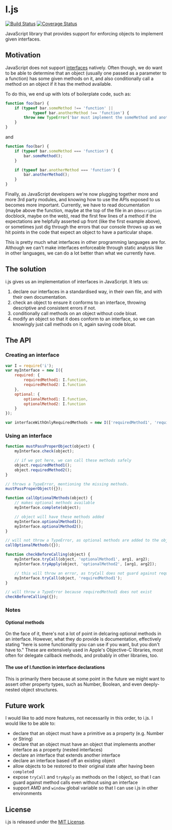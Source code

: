 I.js
=====
[![Build Status](https://travis-ci.org/tomhicks/i.js.png?branch=master)](https://travis-ci.org/tomhicks/i.js) [![Coverage Status](https://coveralls.io/repos/tomhicks/i.js/badge.png?branch=master)](https://coveralls.io/r/tomhicks/i.js?branch=master)

JavaScript library that provides support for enforcing objects to implement given interfaces.

## Motivation

JavaScript does not support <a href="http://en.wikipedia.org/wiki/Interface_(computing)">interfaces</a> natively. Often though, we do want to be able to determine that an object (usually one passed as a parameter to a function) has some given methods on it, and also conditionally call a method on an object if it has the method available.

To do this, we end up with lots of boilerplate code, such as:

```javascript
function foo(bar) {
    if (typeof bar.someMethod !== 'function' ||
            typeof bar.anotherMethod !== 'function') {
        throw new TypeError('bar must implement the someMethod and anotherMethod methods.');
    }
}
```

and

```javascript
function foo(bar) {
    if (typeof bar.someMethod === 'function') {
        bar.someMethod();
    }

    if (typeof bar.anotherMethod === 'function') {
        bar.anotherMethod();
    }
}
```

Finally, as JavaScript developers we're now plugging together more and more 3rd party modules, and knowing how to use the APIs exposed to us becomes more important. Currently, we have to read documentation (maybe above the function, maybe at the top of the file in an ```@description``` docblock, maybe on the web), read the first few lines of a method if the expectations are helpfully asserted up front (like the first example above), or sometimes just dig through the errors that our console throws up as we hit points in the code that expect an object to have a particular shape.

This is pretty much what interfaces in other programming languages are for. Although we can't make interfaces enforceable through static analysis like in other languages, we can do a lot better than what we currently have.

## The solution

i.js gives us an implementation of interfaces in JavaScript. It lets us:

1. declare our interfaces in a standardised way, in their own file, and with their own documentation.
2. check an object to ensure it conforms to an interface, throwing descriptive and consistent errors if not.
3. conditionally call methods on an object without code bloat.
4. modify an object so that it does conform to an interface, so we can knowingly just call methods on it, again saving code bloat.

## The API

### Creating an interface

```javascript
var I = require('i');
var myInterface = new I({
    required: {
        requiredMethod1: I.function,
        requiredMethod2: I.function
    },
    optional: {
        optionalMethod1: I.function,
        optionalMethod2: I.function
    }
});

var interfaceWithOnlyRequiredMethods = new I(['requiredMethod1', 'requiredMethod2']);
```

### Using an interface

```javascript    
function mustPassProperObject(object) {
    myInterface.check(object);

    // if we got here, we can call these methods safely
    object.requiredMethod1();
    object.requiredMethod2();
}

// throws a TypeError, mentioning the missing methods.
mustPassProperObject({});

function callOptionalMethods(object) {
    // makes optional methods available
    myInterface.complete(object);

    // object will have these methods added
    myInterface.optionalMethod1();
    myInterface.optionalMethod2();
}

// will not throw a TypeError, as optional methods are added to the object
callOptionalMethods({});

function checkBeforeCalling(object) {
    myInterface.tryCall(object, 'optionalMethod1', arg1, arg2);
    myInterface.tryApply(object, 'optionalMethod2', [arg1, arg2]);

    // this will throw an error, as tryCall does not guard against required method calls
    myInterface.tryCall(object, 'requiredMethod1');
}

// will throw a TypeError because requiredMethod1 does not exist
checkBeforeCalling({});
```

### Notes

#### Optional methods

On the face of it, there's not a lot of point in delcaring optional methods in an interface. However, what they do provide is documentation, effectively stating "here is some functionality you can use if you want, but you don't have to." These are extensively used in Apple's Objective-C libraries, most often for delegate callback methods, and probably in other libraries, too.

#### The use of I.function in interface declarations

This is primarily there because at some point in the future we might want to assert other property types, such as Number, Boolean, and even deeply-nested object structures.

## Future work

I would like to add more features, not necessarily in this order, to i.js. I would like to be able to:

- declare that an object must have a primitive as a property (e.g. Number or String)
- declare that an object must have an object that implements another interface as a property (nested interfaces)
- declare an interface that extends another interface
- declare an interface based off an existing object
- allow objects to be restored to their original state after having been ```complete```d
- expose ```tryCall``` and ```tryApply``` as methods on the I object, so that I can guard against method calls even without using an interface
- support AMD and ```window``` global variable so that I can use i.js in other environments

## License

i.js is released under the [MIT License](http://www.opensource.org/licenses/MIT).